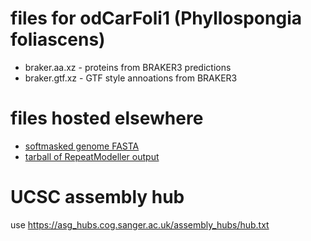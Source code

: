 # files for odCarFoli1 (Phyllospongia foliascens)
* braker.aa.xz - proteins from BRAKER3 predictions
* braker.gtf.xz - GTF style annoations from BRAKER3

# files hosted elsewhere
* [softmasked genome FASTA](https://asg_hubs.cog.sanger.ac.uk/odCarFoli1/odCarFoli1.fa.masked)
* [tarball of RepeatModeller output](https://asg_hubs.cog.sanger.ac.uk/odCarFoli1/odCarFoli1.tar.xz)

# UCSC assembly hub
use https://asg_hubs.cog.sanger.ac.uk/assembly_hubs/hub.txt

